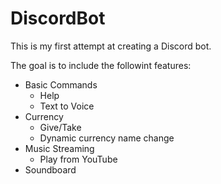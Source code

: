 # DiscordBot
This is my first attempt at creating a Discord bot. 

The goal is to include the followint features:
  - Basic Commands
    - Help
    - Text to Voice
  - Currency
    - Give/Take
    - Dynamic currency name change
  - Music Streaming
    - Play from YouTube
  - Soundboard
